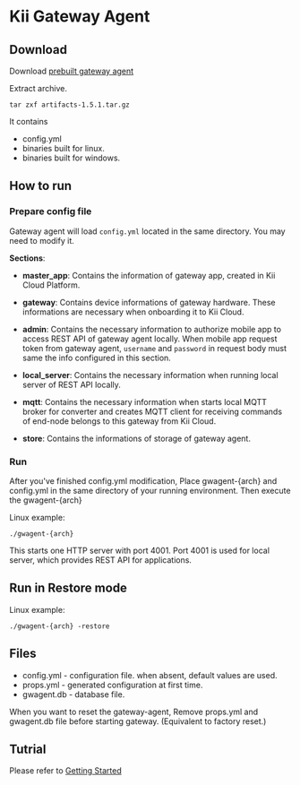 # Kii Gateway Agent

## Download
Download [prebuilt gateway agent](https://bintray.com/kii/kii-gateway-agent/gateway-agent#files)

Extract archive.
```
tar zxf artifacts-1.5.1.tar.gz
```

It contains
- config.yml
- binaries built for linux.
- binaries built for windows.

## How to run

### Prepare config file

Gateway agent will load `config.yml` located in the same directory.
You may need to modify it.

**Sections**:

- **master_app**: Contains the information of gateway app, created in Kii Cloud Platform.

- **gateway**: Contains device informations of gateway hardware. These informations are necessary when onboarding it to Kii Cloud.

- **admin**: Contains the necessary information to authorize mobile app to access REST API of gateway agent locally. When mobile app request token from gateway agent, `username` and `password` in request body must same the info configured in this section.

- **local_server**: Contains the necessary information when running local server of REST API locally.

- **mqtt**: Contains the necessary information when starts local MQTT broker for converter and creates MQTT client for receiving commands of end-node belongs to this gateway from Kii Cloud.

- **store**: Contains the informations of storage of gateway agent.

### Run
After you've finished config.yml modification,
Place gwagent-{arch} and config.yml in the same directory of your running environment.
Then execute the gwagent-{arch}

Linux example:
```shell
./gwagent-{arch}
```

This starts one HTTP server with port 4001.  Port 4001 is used for local
server, which provides REST API for applications.

## Run in Restore mode

Linux example:
```shell
./gwagent-{arch} -restore
```

## Files

* config.yml - configuration file. when absent, default values are used.
* props.yml  - generated configuration at first time.
* gwagent.db - database file.

When you want to reset the gateway-agent,
Remove props.yml and gwagent.db file before starting gateway.
(Equivalent to factory reset.)

## Tutrial

Please refer to [Getting Started](./doc/getting-started.mkd)
